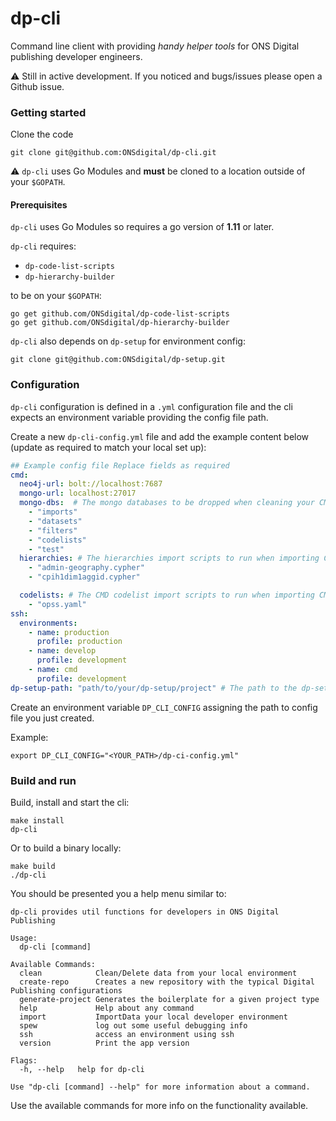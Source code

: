 # dp-cli

Command line client with providing *handy helper tools* for ONS Digital publishing developer engineers.

:warning: Still in active development. If you noticed and bugs/issues please open a Github issue. 

### Getting started
Clone the code
```
git clone git@github.com:ONSdigital/dp-cli.git
```

:warning: `dp-cli` uses Go Modules and **must** be cloned to a location outside of your `$GOPATH`.

#### Prerequisites
`dp-cli` uses Go Modules so requires a go version of **1.11** or later. 

`dp-cli` requires:
- `dp-code-list-scripts` 
- `dp-hierarchy-builder`

to be on your `$GOPATH`:
```
go get github.com/ONSdigital/dp-code-list-scripts
go get github.com/ONSdigital/dp-hierarchy-builder
```

`dp-cli` also depends on `dp-setup` for  environment config:
```
git clone git@github.com:ONSdigital/dp-setup.git
```


### Configuration
`dp-cli` configuration is defined in a `.yml` configuration file and the cli expects an environment variable providing the config file path.

Create a new `dp-cli-config.yml` file and add the example content below (update as required to match your local set up):

```yaml
## Example config file Replace fields as required
cmd:
  neo4j-url: bolt://localhost:7687
  mongo-url: localhost:27017
  mongo-dbs:  # The mongo databases to be dropped when cleaning your CMD data
    - "imports"
    - "datasets"
    - "filters"
    - "codelists"
    - "test"
  hierarchies: # The hierarchies import scripts to run when importing CMD data.
    - "admin-geography.cypher"
    - "cpih1dim1aggid.cypher"

  codelists: # The CMD codelist import scripts to run when importing CMD data.
    - "opss.yaml"
ssh:
  environments:
    - name: production
      profile: production
    - name: develop
      profile: development
    - name: cmd
      profile: development
dp-setup-path: "path/to/your/dp-setup/project" # The path to the dp-setup repo on your machine.
```
 
Create an environment variable `DP_CLI_CONFIG` assigning the path to config file you just created.

Example:
```
export DP_CLI_CONFIG="<YOUR_PATH>/dp-ci-config.yml"
```

### Build and run

Build, install and start the cli:
```
make install
dp-cli
```
Or to build a binary locally:
```
make build
./dp-cli
```

You should be presented you a help menu similar to:
```
dp-cli provides util functions for developers in ONS Digital Publishing

Usage:
  dp-cli [command]

Available Commands:
  clean            Clean/Delete data from your local environment
  create-repo      Creates a new repository with the typical Digital Publishing configurations
  generate-project Generates the boilerplate for a given project type
  help             Help about any command
  import           ImportData your local developer environment
  spew             log out some useful debugging info
  ssh              access an environment using ssh
  version          Print the app version

Flags:
  -h, --help   help for dp-cli

Use "dp-cli [command] --help" for more information about a command.
```

Use the available commands for more info on the functionality available.